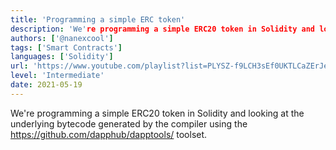 ```yaml
---
title: 'Programming a simple ERC token'
description: 'We're programming a simple ERC20 token in Solidity and looking at the underlying bytecode generated by the compiler using the DappHub toolset.'
authors: ['@nanexcool']
tags: ['Smart Contracts']
languages: ['Solidity']
url: 'https://www.youtube.com/playlist?list=PLYSZ-f9LCH3sEf0UKTLCaZErJeQtK7GCD'
level: 'Intermediate'
date: 2021-05-19
---
```


We're programming a simple ERC20 token in Solidity and looking at the underlying bytecode generated by the compiler using the https://github.com/dapphub/dapptools/ toolset.